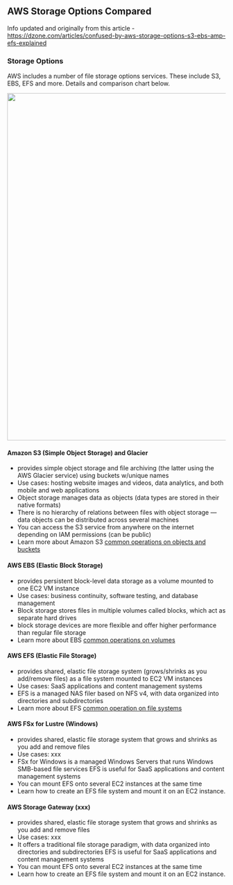 ## AWS Storage Options Compared

Info updated and originally from this article - https://dzone.com/articles/confused-by-aws-storage-options-s3-ebs-amp-efs-explained 

### Storage Options

AWS includes a number of file storage options services.  These include S3, EBS, EFS and more.  Details and comparison chart below.  

<img src="https://github.com/lynnlangit/Hello-AWS-Data-Services/blob/master/images/storage-comparison.png" width=800>

#### Amazon S3 (Simple Object Storage) and Glacier
- provides simple object storage and file archiving (the latter using the AWS Glacier service) using buckets w/unique names
- Use cases: hosting website images and videos, data analytics, and both mobile and web applications
- Object storage manages data as objects (data types are stored in their native formats)
- There is no hierarchy of relations between files with object storage — data objects can be distributed across several machines
- You can access the S3 service from anywhere on the internet depending on IAM permissions (can be public)
- Learn more about Amazon S3 [common operations on objects and buckets](https://docs.aws.amazon.com/AmazonS3/latest/dev/using-with-s3-actions.html)

#### AWS EBS (Elastic Block Storage) 
- provides persistent block-level data storage as a volume mounted to one EC2 VM instance
- Use cases: business continuity, software testing, and database management
- Block storage stores files in multiple volumes called blocks, which act as separate hard drives
- block storage devices are more flexible and offer higher performance than regular file storage
- Learn more about EBS [common operations on volumes](https://cloud.netapp.com/blog/ebs-volumes-5-lesser-known-functions#5less-known)

#### AWS EFS (Elastic File Storage)
- provides shared, elastic file storage system (grows/shrinks as you add/remove files) as a file system mounted to EC2 VM instances
- Use cases: SaaS applications and content management systems
- EFS is a managed NAS filer based on NFS v4, with data organized into directories and subdirectories
- Learn more about EFS [common operation on file systems](https://docs.aws.amazon.com/efs/latest/ug/wt1-getting-started.html) 

#### AWS FSx for Lustre (Windows)
- provides shared, elastic file storage system that grows and shrinks as you add and remove files
- Use cases: xxx
- FSx for Windows is a managed Windows Servers that runs Windows SMB-based file services
EFS is useful for SaaS applications and content management systems
- You can mount EFS onto several EC2 instances at the same time
- Learn how to create an EFS file system and mount it on an EC2 instance.


#### AWS Storage Gateway (xxx)
- provides shared, elastic file storage system that grows and shrinks as you add and remove files
- Use cases: xxx
- It offers a traditional file storage paradigm, with data organized into directories and subdirectories
EFS is useful for SaaS applications and content management systems
- You can mount EFS onto several EC2 instances at the same time
- Learn how to create an EFS file system and mount it on an EC2 instance.
